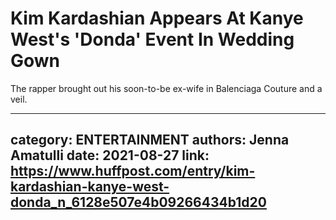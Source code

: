 # Kim Kardashian Appears At Kanye West's 'Donda' Event In Wedding Gown

The rapper brought out his soon-to-be ex-wife in Balenciaga Couture and a veil.

---
category: ENTERTAINMENT
authors: Jenna Amatulli
date: 2021-08-27
link: https://www.huffpost.com/entry/kim-kardashian-kanye-west-donda_n_6128e507e4b09266434b1d20
---
